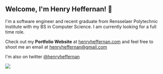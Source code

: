 
<h2>Welcome, I'm Henry Heffernan! 👋</h2>

<p>I'm a software engineer and recent graduate from Rensselaer Polytechnic Institute with my BS in Computer Science. I am currently looking for a full time role.</p>
<p>Check out my <b>Portfolio Website</b> at <a href="https://henryheffernan.com/">henryheffernan.com</a> and feel free to shoot me an email at <a href="mailto:henryheffernan@gmail.com">henryheffernan@gmail.com</a></p> 

<p>I'm also on twitter <a href="https://twitter.com/henryheffernan">@henryheffernan</a></p>

<img src="https://henryheffernan.com/images/preview-new.jpg" >
